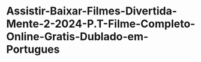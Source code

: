 # Assistir-Baixar-Filmes-Divertida-Mente-2-2024-P.T-Filme-Completo-Online-Gratis-Dublado-em-Portugues